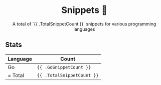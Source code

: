 <h1 align="center">Snippets 📓</h1>

<p align="center">A total of `{{ .TotalSnippetCount }}` snippets for various programming languages</p>

## Stats

|Language|Count|
|--------|-----|
|Go|`{{ .GoSnippetCount }}`|
| = Total|`{{ .TotalSnippetCount }}`|
